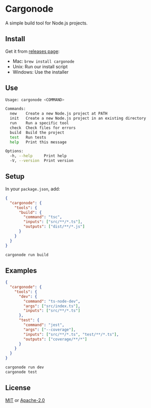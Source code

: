 # Cargonode

A simple build tool for Node.js projects.

## Install

Get it from [releases page](https://github.com/xosnrdev/cargonode/releases):
- Mac: `brew install cargonode`
- Unix: Run our install script
- Windows: Use the installer

## Use

```bash
Usage: cargonode <COMMAND>

Commands:
  new    Create a new Node.js project at PATH
  init   Create a new Node.js project in an existing directory
  run    Run a specific tool
  check  Check files for errors
  build  Build the project
  test   Run tests
  help   Print this message

Options:
  -h, --help     Print help
  -V, --version  Print version
```

## Setup

In your `package.json`, add:

```json
{
  "cargonode": {
    "tools": {
      "build": {
        "command": "tsc",
        "inputs": ["src/**/*.ts"],
        "outputs": ["dist/**/*.js"]
      }
    }
  }
}
```

```bash
cargonode run build
```

## Examples

```json
{
  "cargonode": {
    "tools": {
      "dev": {
        "command": "ts-node-dev",
        "args": ["src/index.ts"],
        "inputs": ["src/**/*.ts"]
      },
      "test": {
        "command": "jest",
        "args": ["--coverage"],
        "inputs": ["src/**/*.ts", "test/**/*.ts"],
        "outputs": ["coverage/**/*"]
      }
    }
  }
}
```

```bash
cargonode run dev
cargonode test
```

## License

[MIT](./LICENSE-MIT) or [Apache-2.0](./LICENSE-APACHE)
